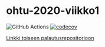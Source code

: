 # ohtu-2020-viikko1
![GitHub Actions](https://github.com/glinoen/ohtu-2020-viikko1/workflows/Java%20CI%20with%20Gradle/badge.svg)
[![codecov](https://codecov.io/gh/glinoen/ohtu-2020-viikko1/branch/main/graph/badge.svg?token=0P27996O7M)](https://codecov.io/gh/glinoen/ohtu-2020-viikko1)

[Linkki toiseen palautusrepositorioon](https://github.com/glinoen/ohtu-tehtavat-s2020)
